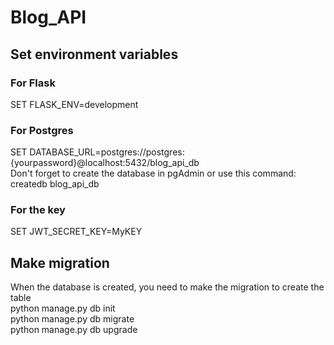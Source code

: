 # Blog_API

## Set environment variables
### For Flask
SET FLASK_ENV=development
### For Postgres
SET DATABASE_URL=postgres://postgres:{yourpassword}@localhost:5432/blog_api_db <br/>
Don't forget to create the database in pgAdmin or use this command: <br/>
createdb blog_api_db
### For the key
SET JWT_SECRET_KEY=MyKEY

## Make migration

When the database is created, you need to make the migration to create the table <br/>
python manage.py db init <br/>
python manage.py db migrate <br/>
python manage.py db upgrade <br/>
